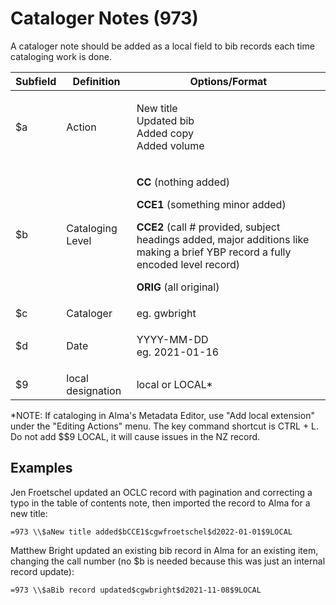 # Cataloger Notes (973)

A cataloger note should be added as a local field to bib records each time cataloging work is done.

| Subfield | Definition        | Options/Format                                                                                                                                                                                                                                                                               |
| -------- | ----------------- | -------------------------------------------------------------------------------------------------------------------------------------------------------------------------------------------------------------------------------------------------------------------------------------------- |
| $a       | Action            | <p>New title<br>Updated bib<br>Added copy<br>Added volume</p>                                                                                                                                                                                                                                |
| $b       | Cataloging Level  | <p><strong>CC</strong> (nothing added)</p><p><strong>CCE1</strong> (something minor added)</p><p><strong>CCE2</strong> (call # provided, subject headings added, major additions like making a brief YBP record a fully encoded level record)</p><p><strong>ORIG</strong> (all original)</p> |
| $c       | Cataloger         | eg. gwbright                                                                                                                                                                                                                                                                                 |
| $d       | Date              | <p>YYYY-MM-DD<br>eg. 2021-01-16</p>                                                                                                                                                                                                                                                          |
| $9       | local designation | local or LOCAL\*                                                                                                                                                                                                                                                                             |

\*NOTE: If cataloging in Alma's Metadata Editor, use "Add local extension" under the "Editing Actions" menu. The key command shortcut is CTRL + L. Do not add \$$9 LOCAL, it will cause issues in the NZ record.&#x20;

## Examples

Jen Froetschel updated an OCLC record with pagination and correcting a typo in the table of contents note, then imported the record to Alma for a new title:

```
=973 \\$aNew title added$bCCE1$cgwfroetschel$d2022-01-01$9LOCAL
```

Matthew Bright updated an existing bib record in Alma for an existing item, changing the call number (no $b is needed because this was just an internal record update):

```
=973 \\$aBib record updated$cgwbright$d2021-11-08$9LOCAL
```

